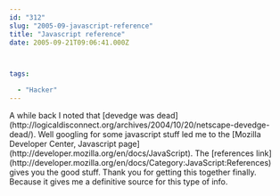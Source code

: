 ```yaml
---
id: "312"
slug: "2005-09-javascript-reference"
title: "Javascript reference"
date: 2005-09-21T09:06:41.000Z



tags:

  - "Hacker"
---
```

<div class="sqs-html-content">
  <p>A while back I noted that [devedge was dead](http://logicaldisconnect.org/archives/2004/10/20/netscape-devedge-dead/).  Well googling for some javascript stuff led me to the [Mozilla Developer Center, Javascript page](http://developer.mozilla.org/en/docs/JavaScript).  The [references link](http://developer.mozilla.org/en/docs/Category:JavaScript:References) gives you the good stuff.
Thank you for getting this together finally.  Because it gives me a definitive source for this type of info.</p>
</div>
